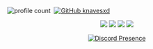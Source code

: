 
![profile count](https://komarev.com/ghpvc/?username=knavesxd&color=dc143c)&nbsp;
[![GitHub knavesxd](https://img.shields.io/github/followers/knavesxd?label=follow&style=social)](https://github.com/knavesxd)&nbsp;
<p align="center">
   <a href="https://discord.com/users/972398070492987444" target"blank_"><img src="https://img.shields.io/badge/knaves%20-111111.svg?&style=for-the-badge&logo=discord&logoColor=white"></a>
   <a href="https://instagram.com/knaves" target"blank_"><img src="https://img.shields.io/badge/knaves%20-111111.svg?&style=for-the-badge&logo=instagram&logoColor=white"></a>
   <a href="https://sptfy.com/knaves" target"blank_"><img src="https://img.shields.io/badge/knaves%20-111111.svg?&style=for-the-badge&logo=spotify&logoColor=white"></a>
   <a href="https://github.com/knaves" target"blank_"><img src="https://img.shields.io/badge/knaves%20-111111.svg?&style=for-the-badge&logo=github&logoColor=white"></a>
</p>
<div align="center">

[![Discord Presence](https://lanyard-profile-readme.vercel.app/api/972398070492987444?theme=dark&bg=06154a&animated=true&hideDiscrim=false&borderRadius=20px)](https://discord.com/users/972398070492987444)
 </a>
</div>
